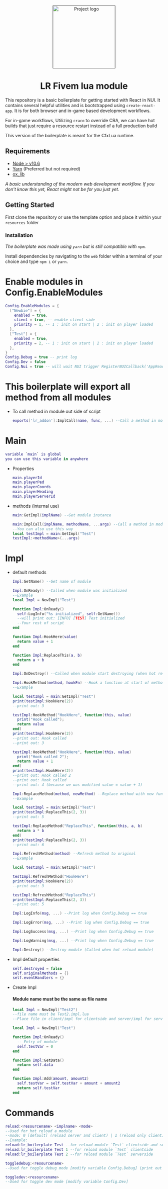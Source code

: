 <p align="center">
  <a href="" rel="noopener">
 <img width=200px height=200px src="https://lorraxs.com/logo.svg" alt="Project logo"></a>
</p>

<h1 align="center">LR Fivem lua module</h1>

This repository is a basic boilerplate for getting started
with React in NUI. It contains several helpful utilities and
is bootstrapped using `create-react-app`. It is for both browser
and in-game based development workflows.

For in-game workflows, Utilizing `craco` to override CRA, we can have hot
builds that just require a resource restart instead of a full
production build

This version of the boilerplate is meant for the CfxLua runtime.

## Requirements

- [Node > v10.6](https://nodejs.org/en/)
- [Yarn](https://yarnpkg.com/getting-started/install) (Preferred but not required)
- [ox_lib](https://github.com/overextended/ox_lib)

_A basic understanding of the modern web development workflow. If you don't
know this yet, React might not be for you just yet._

## Getting Started

First clone the repository or use the template option and place
it within your `resources` folder

### Installation

_The boilerplate was made using `yarn` but is still compatible with
`npm`._

Install dependencies by navigating to the `web` folder within
a terminal of your choice and type `npm i` or `yarn`.

# Enable modules in Config.EnableModules

```lua
Config.EnableModules = {
  ["Newbie"] = {
    enabled = true,
    client = true, -- enable client side
    priority = 1, -- 1 : init on start | 2 : init on player loaded
  },
  ["Test"] = {
    enabled = true,
    priority = 2, -- 1 : init on start | 2 : init on player loaded
  },
}
Config.Debug = true -- print log
Config.Dev = false
Config.Nui = true -- will wait NUI trigger RegisterNUICallback('AppReady', ...) before init
```

# This boilerplate will export all method from all modules

- To call method in module out side of script
  ```lua
  exports['lr_addon']:ImplCall(name, func, ...) --Call a method in module external
  ```

# Main

```lua
variable `main` is global
you can use this variable in anywhere
```

- Properties

  ```lua
  main.playerId
  main.playerPed
  main.playerCoords
  main.playerHeading
  main.playerServerId
  ```

- methods (internal use)

  ```lua
  main:GetImpl(implName) --Get module instance
  ```

  ```lua
  main:ImplCall(implName, methodName, ...args) --Call a method in module
  --You can also use this way
  local testImpl = main:GetImpl("Test")
  testImpl:<methodName>(...args)
  ```

# Impl

- default methods

  ```lua
  Impl:GetName() --Get name of module
  ```

  ```lua
  Impl:OnReady() --Called when module was initialized
  --Example
  local Impl = NewImpl("Test")

  function Impl:OnReady()
    self:LogInfo("%s initialized", self:GetName())
    --will print out: [INFO] [TEST] Test initialized
    --Your rest of script
  end

  function Impl:HookHere(value)
    return value + 1
  end

  function Impl:ReplaceThis(a, b)
    return a + b
  end

  ```

  ```lua
  Impl:OnDestroy() --Called when module start destroying (when hot reload module)
  ```

  ```lua
  Impl:HookMethod(method, hookFn) --Hook a function at start of method. Must return value same as arguments of method
  --Example

  local testImpl = main:GetImpl("Test")
  print(testImpl:HookHere(2))
  --print out: 3

  testImpl:HookMethod("HookHere", function(this, value)
    print("Hook called");
    return value
  end)
  print(testImpl:HookHere(2))
  --print out: Hook called
  --print out: 3

  testImpl:HookMethod("HookHere", function(this, value)
    print("Hook called 2");
    return value + 1
  end)
  print(testImpl:HookHere(2))
  --print out: Hook called 2
  --print out: Hook called
  --print out: 4 (because we was modified value = value + 1)
  ```

  ```lua
  Impl:ReplaceMethod(method, newMethod) --Replace method with new function
  --Example

  local testImpl = main:GetImpl("Test")
  print(testImpl:ReplaceThis(2, 3))
  --print out: 5

  testImpl:ReplaceMethod("ReplaceThis", function(this, a, b)
    return a * b
  end)
  print(testImpl:ReplaceThis(2, 3))
  --print out: 6
  ```

  ```lua
  Impl:RefreshMethod(method) --Refresh method to original
  --Example

  local testImpl = main:GetImpl("Test")

  testImpl:RefreshMethod("HookHere")
  print(testImpl:HookHere(2))
  --print out: 3

  testImpl:RefreshMethod("ReplaceThis")
  print(testImpl:ReplaceThis(2, 3))
  --print out: 5
  ```

  ```lua
  Impl:LogInfo(msg, ...) --Print log when Config.Debug == true
  ```

  ```lua
  Impl:LogError(msg, ...) --Print log when Config.Debug == true
  ```

  ```lua
  Impl:LogSuccess(msg, ...) --Print log when Config.Debug == true
  ```

  ```lua
  Impl:LogWarning(msg, ...) --Print log when Config.Debug == true
  ```

  ```lua
  Impl:Destroy() --Destroy module (Called when hot reload module)
  ```

- Impl default properties

  ```lua
  self.destroyed = false
  self.originalMethods = {}
  self.eventHandlers = {}
  ```

- Create Impl

  #### Module name must be the same as file name

  ```lua
  local Impl = NewImpl("Test2")
  --file name must be Test2.impl.lua
  --Place file in client/impl for clientside and server/impl for serverside
  ```

  ```lua
  local Impl = NewImpl("Test")

  function Impl:OnReady()
    -- Entry of module
    self.testVar = 0
  end

  function Impl:GetData()
    return self.data
  end

  function Impl:Add(amount, amount2)
    self.testVar = self.testVar + amount + amount2
    return self.testVar
  end
  ```

# Commands

```lua
reload:<resourcename> <implname> <mode>
--Used for hot reload a module
--mode: 0 [default] (reload server and client) | 1 (reload only client) | 2 (reload only server)
--Example:
reload:lr_boilerplate Test --for reload module `Test` clientside and serverside
reload:lr_boilerplate Test 1 --for reload module `Test` clientside
reload:lr_boilerplate Test 2 --for reload module `Test` serverside
```

```lua
toggledebug:<resourcename>
--Used for toggle debug mode [modify variable Config.Debug] (print out log ...)
```

```lua
toggledev:<resourcename>
--Used for toggle dev mode [modify variable Config.Dev]
```
